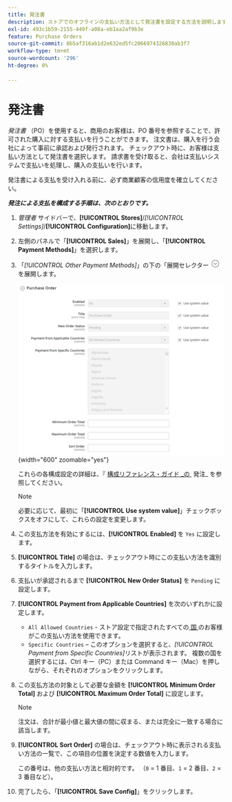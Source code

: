 ```yaml
---
title: 発注書
description: ストアでのオフラインの支払い方法として発注書を設定する方法を説明します。
exl-id: 493c1b59-2155-449f-a08a-eb1aa2af9b3e
feature: Purchase Orders
source-git-commit: 8b5af316ab1d2e632ed5fc2066974326830ab3f7
workflow-type: tm+mt
source-wordcount: '296'
ht-degree: 0%

---
```


# 発注書

_発注書_ （PO）を使用すると、商用のお客様は、PO 番号を参照することで、許可された購入に対する支払いを行うことができます。 注文書は、購入を行う会社によって事前に承認および発行されます。 チェックアウト時に、お客様は支払い方法として発注書を選択します。 請求書を受け取ると、会社は支払いシステムで支払いを処理し、購入の支払いを行います。

発注書による支払を受け入れる前に、必ず商業顧客の信用度を確立してください。

**_発注による支払を構成する手順は、次のとおりです。_**

1. _管理者_ サイドバーで、**[!UICONTROL Stores]**/_[!UICONTROL Settings]_/**[!UICONTROL Configuration]**&#x200B;に移動します。

1. 左側のパネルで「**[!UICONTROL Sales]**」を展開し、「**[!UICONTROL Payment Methods]**」を選択します。

1. 「_[!UICONTROL Other Payment Methods]_」の下の「展開セレクター ![&#x200B; 「**[!UICONTROL Purchase Order]**」セクション &#x200B;](../assets/icon-display-expand.png) を展開します。

   ![&#x200B; 注文書 &#x200B;](../configuration-reference/sales/assets/payment-methods-purchase-order.png){width="600" zoomable="yes"}

   これらの各構成設定の詳細は、『 [&#x200B; 構成リファレンス・ガイド _の &#x200B;](../configuration-reference/sales/payment-methods.md#purchase-order) 発注_ を参照してください。

   >[!NOTE]
   >
   >必要に応じて、最初に「**[!UICONTROL Use system value]**」チェックボックスをオフにして、これらの設定を変更します。

1. この支払方法を有効にするには、**[!UICONTROL Enabled]** を `Yes` に設定します。

1. **[!UICONTROL Title]** の場合は、チェックアウト時にこの支払い方法を識別するタイトルを入力します。

1. 支払いが承認されるまで **[!UICONTROL New Order Status]** を `Pending` に設定します。

1. **[!UICONTROL Payment from Applicable Countries]** を次のいずれかに設定します。

   - `All Allowed Countries` - ストア設定で指定されたすべての [&#x200B; 国 &#x200B;](../getting-started/store-details.md#country-options) のお客様がこの支払い方法を使用できます。
   - `Specific Countries` – このオプションを選択すると、_[!UICONTROL Payment from Specific Countries]_&#x200B;リストが表示されます。 複数の国を選択するには、Ctrl キー（PC）または Command キー（Mac）を押しながら、それぞれのオプションをクリックします。

1. この支払方法の対象として必要な金額を **[!UICONTROL Minimum Order Total]** および **[!UICONTROL Maximum Order Total]** に設定します。

   >[!NOTE]
   >
   >注文は、合計が最小値と最大値の間に収まる、または完全に一致する場合に該当します。

1. **[!UICONTROL Sort Order]** の場合は、チェックアウト時に表示される支払い方法の一覧で、この項目の位置を決定する数値を入力します。

   この番号は、他の支払い方法と相対的です。 （`0` = 1 番目、`1` = 2 番目、`2` = 3 番目など）。

1. 完了したら、「**[!UICONTROL Save Config]**」をクリックします。
